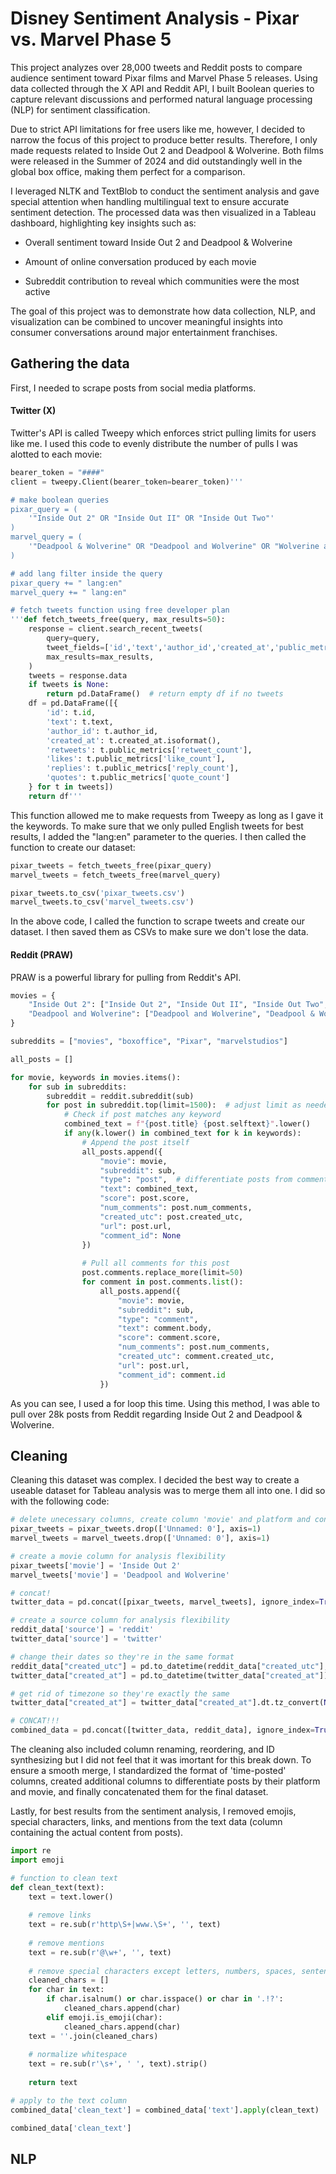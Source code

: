 # Disney Sentiment Analysis - Pixar vs. Marvel Phase 5
This project analyzes over 28,000 tweets and Reddit posts to compare audience sentiment toward Pixar films and Marvel Phase 5 releases. Using data collected through the X API and Reddit API, I built Boolean queries to capture relevant discussions and performed natural language processing (NLP) for sentiment classification.

Due to strict API limitations for free users like me, however, I decided to narrow the focus of this project to produce better results. Therefore, I only made requests related to Inside Out 2 and Deadpool & Wolverine. Both films were released in the Summer of 2024 and did outstandingly well in the global box office, making them perfect for a comparison.

I leveraged NLTK and TextBlob to conduct the sentiment analysis and gave special attention when handling multilingual text to ensure accurate sentiment detection. The processed data was then visualized in a Tableau dashboard, highlighting key insights such as:

* Overall sentiment toward Inside Out 2 and Deadpool & Wolverine

* Amount of online conversation produced by each movie

* Subreddit contribution to reveal which communities were the most active

The goal of this project was to demonstrate how data collection, NLP, and visualization can be combined to uncover meaningful insights into consumer conversations around major entertainment franchises.

## Gathering the data
First, I needed to scrape posts from social media platforms.

#### Twitter (X)
Twitter's API is called Tweepy which enforces strict pulling limits for users like me. I used this code to evenly distribute the number of pulls I was alotted to each movie:

```Python
bearer_token = "####"
client = tweepy.Client(bearer_token=bearer_token)'''

# make boolean queries
pixar_query = (
    '"Inside Out 2" OR "Inside Out II" OR "Inside Out Two"'
)
marvel_query = (
    '"Deadpool & Wolverine" OR "Deadpool and Wolverine" OR "Wolverine and Deadpool"'
)

# add lang filter inside the query
pixar_query += " lang:en"
marvel_query += " lang:en"

# fetch tweets function using free developer plan
'''def fetch_tweets_free(query, max_results=50):
    response = client.search_recent_tweets(
        query=query,
        tweet_fields=['id','text','author_id','created_at','public_metrics'],
        max_results=max_results,
    )
    tweets = response.data
    if tweets is None:
        return pd.DataFrame()  # return empty df if no tweets
    df = pd.DataFrame([{
        'id': t.id,
        'text': t.text,
        'author_id': t.author_id,
        'created_at': t.created_at.isoformat(),
        'retweets': t.public_metrics['retweet_count'],
        'likes': t.public_metrics['like_count'],
        'replies': t.public_metrics['reply_count'],
        'quotes': t.public_metrics['quote_count']
    } for t in tweets])
    return df'''
```
This function allowed me to make requests from Tweepy as long as I gave it the keywords. To make sure that we only pulled English tweets for best results, I added the "lang:en" parameter to the queries. I then called the function to create our dataset:

```Python
pixar_tweets = fetch_tweets_free(pixar_query)
marvel_tweets = fetch_tweets_free(marvel_query)

pixar_tweets.to_csv('pixar_tweets.csv')
marvel_tweets.to_csv('marvel_tweets.csv')
```
In the above code, I called the function to scrape tweets and create our dataset. I then saved them as CSVs to make sure we don't lose the data.

#### Reddit (PRAW)
PRAW is a powerful library for pulling from Reddit's API. 

```Python
movies = {
    "Inside Out 2": ["Inside Out 2", "Inside Out II", "Inside Out Two", "Inside Out"],
    "Deadpool and Wolverine": ["Deadpool and Wolverine", "Deadpool & Wolverine", "Wolverine and Deadpool", "Deadpool", "Wolverine"]
}

subreddits = ["movies", "boxoffice", "Pixar", "marvelstudios"]

all_posts = []

for movie, keywords in movies.items():
    for sub in subreddits:
        subreddit = reddit.subreddit(sub)
        for post in subreddit.top(limit=1500):  # adjust limit as needed
            # Check if post matches any keyword
            combined_text = f"{post.title} {post.selftext}".lower()
            if any(k.lower() in combined_text for k in keywords):
                # Append the post itself
                all_posts.append({
                    "movie": movie,
                    "subreddit": sub,
                    "type": "post",  # differentiate posts from comments
                    "text": combined_text,
                    "score": post.score,
                    "num_comments": post.num_comments,
                    "created_utc": post.created_utc,
                    "url": post.url,
                    "comment_id": None
                })
                
                # Pull all comments for this post
                post.comments.replace_more(limit=50)
                for comment in post.comments.list():
                    all_posts.append({
                        "movie": movie,
                        "subreddit": sub,
                        "type": "comment",
                        "text": comment.body,
                        "score": comment.score,
                        "num_comments": post.num_comments,
                        "created_utc": comment.created_utc,
                        "url": post.url,
                        "comment_id": comment.id
                    })
```
As you can see, I used a for loop this time. Using this method, I was able to pull over 28k posts from Reddit regarding Inside Out 2 and Deadpool & Wolverine.

## Cleaning
Cleaning this dataset was complex. I decided the best way to create a useable dataset for Tableau analysis was to merge them all into one. I did so with the following code:

```Python
# delete unecessary columns, create column 'movie' and platform and concat so we have one df
pixar_tweets = pixar_tweets.drop(['Unnamed: 0'], axis=1)
marvel_tweets = marvel_tweets.drop(['Unnamed: 0'], axis=1)

# create a movie column for analysis flexibility
pixar_tweets['movie'] = 'Inside Out 2'
marvel_tweets['movie'] = 'Deadpool and Wolverine'

# concat!
twitter_data = pd.concat([pixar_tweets, marvel_tweets], ignore_index=True)

# create a source column for analysis flexibility
reddit_data['source'] = 'reddit'
twitter_data['source'] = 'twitter'

# change their dates so they're in the same format
reddit_data["created_utc"] = pd.to_datetime(reddit_data["created_utc"], unit="s")
twitter_data["created_at"] = pd.to_datetime(twitter_data["created_at"])

# get rid of timezone so they're exactly the same
twitter_data["created_at"] = twitter_data["created_at"].dt.tz_convert(None)

# CONCAT!!!
combined_data = pd.concat([twitter_data, reddit_data], ignore_index=True)
```

The cleaning also included column renaming, reordering, and ID synthesizing but I did not feel that it was imortant for this break down. To ensure a smooth merge, I standardized the format of 'time-posted' columns, created additional columns to differentiate posts by their platform and movie, and finally concatenated them for the final dataset.

Lastly, for best results from the sentiment analysis, I removed emojis, special characters, links, and mentions from the text data (column containing the actual content from posts).
```Python
import re
import emoji

# function to clean text
def clean_text(text):
    text = text.lower()
    
    # remove links
    text = re.sub(r'http\S+|www.\S+', '', text)
    
    # remove mentions
    text = re.sub(r'@\w+', '', text)
    
    # remove special characters except letters, numbers, spaces, sentence delimiters, and emojis
    cleaned_chars = []
    for char in text:
        if char.isalnum() or char.isspace() or char in '.!?':
            cleaned_chars.append(char)
        elif emoji.is_emoji(char):
            cleaned_chars.append(char)
    text = ''.join(cleaned_chars)
    
    # normalize whitespace
    text = re.sub(r'\s+', ' ', text).strip()
    
    return text

# apply to the text column
combined_data['clean_text'] = combined_data['text'].apply(clean_text)

combined_data['clean_text']
```

## NLP
